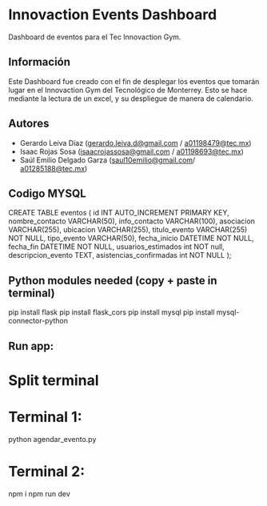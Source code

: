 # Innovaction Events Dashboard

Dashboard de eventos para el Tec Innovaction Gym.

## Información

Este Dashboard fue creado con el fin de desplegar los eventos que tomarán lugar en el Innovaction Gym del Tecnológico de Monterrey. Esto se hace mediante la lectura de un excel, y su despliegue de manera de calendario.

## Autores

- Gerardo Leiva Diaz (gerardo.leiva.d@gmail.com / a01198479@tec.mx)
- Isaac Rojas Sosa (isaacrojassosa@gmail.com / a01198693@tec.mx)
- Saúl Emilio Delgado Garza (saul10emilio@gmail.com/ a01285188@tec.mx)

## Codigo MYSQL

CREATE TABLE eventos (
id INT AUTO_INCREMENT PRIMARY KEY,
nombre_contacto VARCHAR(50),
info_contacto VARCHAR(100),
asociacion VARCHAR(255),
ubicacion VARCHAR(255),
titulo_evento VARCHAR(255) NOT NULL,
tipo_evento VARCHAR(50),
fecha_inicio DATETIME NOT NULL,
fecha_fin DATETIME NOT NULL,
usuarios_estimados int NOT null,
descripcion_evento TEXT,
asistencias_confirmadas int NOT NULL
);

## Python modules needed (copy + paste in terminal)
pip install flask
pip install flask_cors
pip install mysql
pip install mysql-connector-python

## Run app:
# Split terminal
# Terminal 1:
python agendar_evento.py

# Terminal 2:
npm i
npm run dev